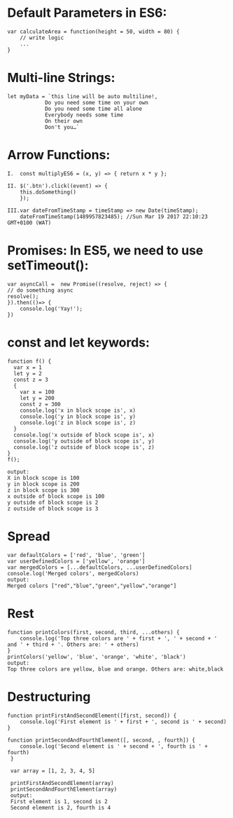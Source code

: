 # Default Parameters in ES6:
    var calculateArea = function(height = 50, width = 80) {  
        // write logic
        ...
    }
# Multi-line Strings:
    let myData = `this line will be auto multiline!,     
                Do you need some time on your own
                Do you need some time all alone
                Everybody needs some time
                On their own
                Don't you…`
                
# Arrow Functions:
    I.	const multiplyES6 = (x, y) => { return x * y };

    II.	$('.btn').click((event) => {   
        this.doSomething() 
        });

    III.var dateFromTimeStamp = timeStamp => new Date(timeStamp);
        dateFromTimeStamp(1489957823485); //Sun Mar 19 2017 22:10:23 GMT+0100 (WAT)
# Promises: In ES5, we need to use setTimeout():
    var asyncCall =  new Promise((resolve, reject) => {
    // do something async 
    resolve();
    }).then(()=> {   
        console.log('Yay!');
    })
# const and let keywords:
    function f() {
	  var x = 1
	  let y = 2
	  const z = 3
	  {
	    var x = 100
	    let y = 200
	    const z = 300
	    console.log('x in block scope is', x)
	    console.log('y in block scope is', y)
	    console.log('z in block scope is', z)
	  }
	  console.log('x outside of block scope is', x)
	  console.log('y outside of block scope is', y)
	  console.log('z outside of block scope is', z)
	}	
	f();

    output:
    X in block scope is 100
    y in block scope is 200 
    z in block scope is 300 
    x outside of block scope is 100 
    y outside of block scope is 2 
    z outside of block scope is 3 


# Spread
    var defaultColors = ['red', 'blue', 'green']
    var userDefinedColors = ['yellow', 'orange']
    var mergedColors = [...defaultColors, ...userDefinedColors]
    console.log('Merged colors', mergedColors)
    output:
    Merged colors ["red","blue","green","yellow","orange"] 
# Rest
    function printColors(first, second, third, ...others) {
        console.log('Top three colors are ' + first + ', ' + second + ' and ' + third + '. Others are: ' + others)
    }
    printColors('yellow', 'blue', 'orange', 'white', 'black')
    output:
    Top three colors are yellow, blue and orange. Others are: white,black 
# Destructuring
    function printFirstAndSecondElement([first, second]) {
        console.log('First element is ' + first + ', second is ' + second)
    }

    function printSecondAndFourthElement([, second, , fourth]) {
        console.log('Second element is ' + second + ', fourth is ' + fourth)
     }

     var array = [1, 2, 3, 4, 5]

     printFirstAndSecondElement(array)
     printSecondAndFourthElement(array)
     output:
     First element is 1, second is 2 
     Second element is 2, fourth is 4 
